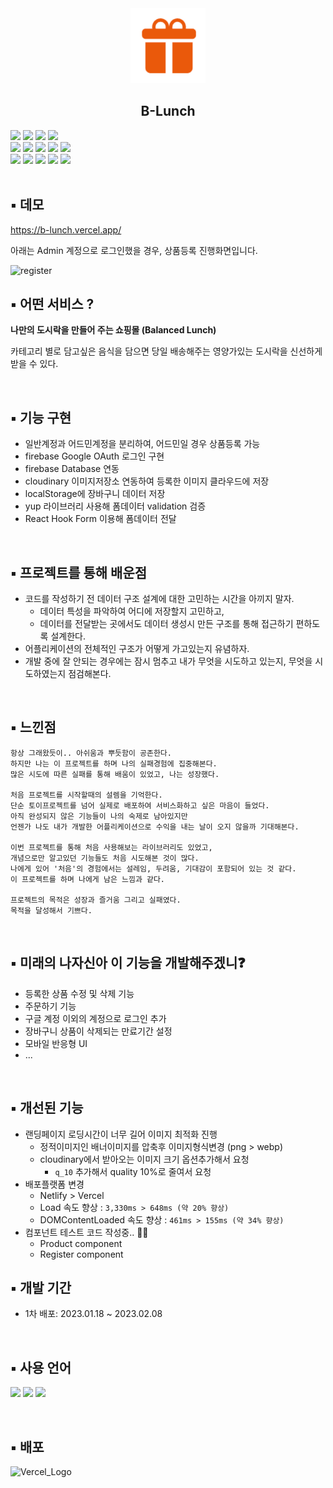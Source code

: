 <div align="center">
  <img src="./public/logo192.png" alt="logo" width="120px" />
  <h2>B-Lunch</h2>
</div>

<div>
  <img src="https://img.shields.io/badge/React-61DAFB?style=flat-square&logo=React&logoColor=black"/>
  <img src="https://img.shields.io/badge/Typescript-3178C6?style=flat-square&logo=Typescript&logoColor=white"/>
  <img src="https://img.shields.io/badge/Tailwind CSS-0C152A?style=flat-square&logo=Tailwind CSS&logoColor=0DA5E9"/>
  <img src="https://img.shields.io/badge/Testing Library-FD4544?style=flat-square&logo=TestingLibrary&logoColor=white"/>
</div>
<div>
  <img src="https://img.shields.io/badge/React Router-F44250?style=flat-square&logo=ReactRouter&logoColor=white"/>
  <img src="https://img.shields.io/badge/React Icons-E91E62?style=flat-square&logo=React&logoColor=white"/>
  <img src="https://img.shields.io/badge/React Hook Form-EC5990?style=flat-square&logo=ReactHookForm&logoColor=black"/>
  <img src="https://img.shields.io/badge/RamdaJS-884499?style=flat-square&logoColor=white"/>
  <img src="https://img.shields.io/badge/YupResolver-orange?style=flat-square&logo=Yup&logoColor=white"/>
</div>
<div>
  <img src="https://img.shields.io/badge/Firebase-FFCA28?style=flat-square&logo=firebase&logoColor=black"/>
  <img src="https://img.shields.io/badge/Cloudinary-3447C5?style=flat-square&logoColor=white"/>
  <img src="https://img.shields.io/badge/Yarn-2B8EBB?style=flat-square&logo=Yarn&logoColor=white"/>
  <img src="https://img.shields.io/badge/GitHub-181717?style=flat-square&logo=GitHub&logoColor=white"/>
  <img src="https://img.shields.io/badge/Vercel-white?style=flat-square&logo=Vercel&logoColor=black"/>
</div>

<br />

## ▪️ 데모

https://b-lunch.vercel.app/

아래는 Admin 계정으로 로그인했을 경우, 상품등록 진행화면입니다.

<img src="https://res.cloudinary.com/dg0bagjoq/image/upload/v1675846527/ludfmzibb4ex5v7xpvsi.gif" alt="register" width="300px"/>
<br />

## ▪️ 어떤 서비스 ?

**나만의 도시락을 만들어 주는 쇼핑몰 (Balanced Lunch)**

카테고리 별로 담고싶은 음식을 담으면 당일 배송해주는 영양가있는 도시락을 신선하게 받을 수 있다.

<br />

## ▪️ 기능 구현

- 일반계정과 어드민계정을 분리하여, 어드민일 경우 상품등록 가능
- firebase Google OAuth 로그인 구현
- firebase Database 연동
- cloudinary 이미지저장소 연동하여 등록한 이미지 클라우드에 저장
- localStorage에 장바구니 데이터 저장
- yup 라이브러리 사용해 폼데이터 validation 검증
- React Hook Form 이용해 폼데이터 전달

<br />

## ▪️ 프로젝트를 통해 배운점

- 코드를 작성하기 전 데이터 구조 설계에 대한 고민하는 시간을 아끼지 말자.
  - 데이터 특성을 파악하여 어디에 저장할지 고민하고,
  - 데이터를 전달받는 곳에서도 데이터 생성시 만든 구조를 통해 접근하기 편하도록 설계한다.
- 어플리케이션의 전체적인 구조가 어떻게 가고있는지 유념하자.
- 개발 중에 잘 안되는 경우에는 잠시 멈추고 내가 무엇을 시도하고 있는지, 무엇을 시도하였는지 점검해본다.

<br />

## ▪️ 느낀점

```text
항상 그래왔듯이.. 아쉬움과 뿌듯함이 공존한다.
하지만 나는 이 프로젝트를 하며 나의 실패경험에 집중해본다.
많은 시도에 따른 실패를 통해 배움이 있었고, 나는 성장했다.

처음 프로젝트를 시작할때의 설렘을 기억한다.
단순 토이프로젝트를 넘어 실제로 배포하여 서비스화하고 싶은 마음이 들었다.
아직 완성되지 않은 기능들이 나의 숙제로 남아있지만
언젠가 나도 내가 개발한 어플리케이션으로 수익을 내는 날이 오지 않을까 기대해본다.

이번 프로젝트를 통해 처음 사용해보는 라이브러리도 있었고,
개념으로만 알고있던 기능들도 처음 시도해본 것이 많다.
나에게 있어 '처음'의 경험에서는 설레임, 두려움, 기대감이 포함되어 있는 것 같다.
이 프로젝트를 하며 나에게 남은 느낌과 같다.

프로젝트의 목적은 성장과 즐거움 그리고 실패였다.
목적을 달성해서 기쁘다.
```

<br />

## ▪️ 미래의 나자신아 이 기능을 개발해주겠니❓

- 등록한 상품 수정 및 삭제 기능
- 주문하기 기능
- 구글 계정 이외의 계정으로 로그인 추가
- 장바구니 상품이 삭제되는 만료기간 설정
- 모바일 반응형 UI
- ...

<br />

## ▪️ 개선된 기능

- 랜딩페이지 로딩시간이 너무 길어 이미지 최적화 진행
  - 정적이미지인 배너이미지를 압축후 이미지형식변경 (png > webp)
  - cloudinary에서 받아오는 이미지 크기 옵션추가해서 요청
    - `q_10` 추가해서 quality 10%로 줄여서 요청
- 배포플랫폼 변경
  - Netlify > Vercel
  - Load 속도 향상 : `3,330ms > 648ms (약 20% 향상)`
  - DOMContentLoaded 속도 향상 : `461ms > 155ms (약 34% 향상)`
- 컴포넌트 테스트 코드 작성중.. 👩‍💻
  - Product component
  - Register component

## ▪️ 개발 기간

- 1차 배포: 2023.01.18 ~ 2023.02.08

<br />

## ▪️ 사용 언어

<img 
  src="https://user-images.githubusercontent.com/23496927/148519290-7ba474cb-a1d3-49fc-9da9-ede3555130eb.png" 
  height="60px" />
<img 
  src="https://user-images.githubusercontent.com/23496927/148519299-97198ced-65ad-4fc7-94c2-ec706404901c.png" 
  height="60px" />
<img 
  src="https://res.cloudinary.com/dg0bagjoq/image/upload/v1675839671/rvgrry8jifqfd6phdz5p.png" 
  height="60px" />

<br />

## ▪️ 배포

<img 
  src="https://res.cloudinary.com/dg0bagjoq/image/upload/v1683184442/bjy6fkweskay3lzmovak.png" 
  width="30%" 
  alt="Vercel_Logo"/>
